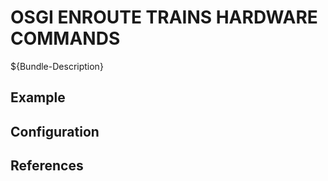 # OSGI ENROUTE TRAINS HARDWARE COMMANDS

${Bundle-Description}

## Example

## Configuration

## References

